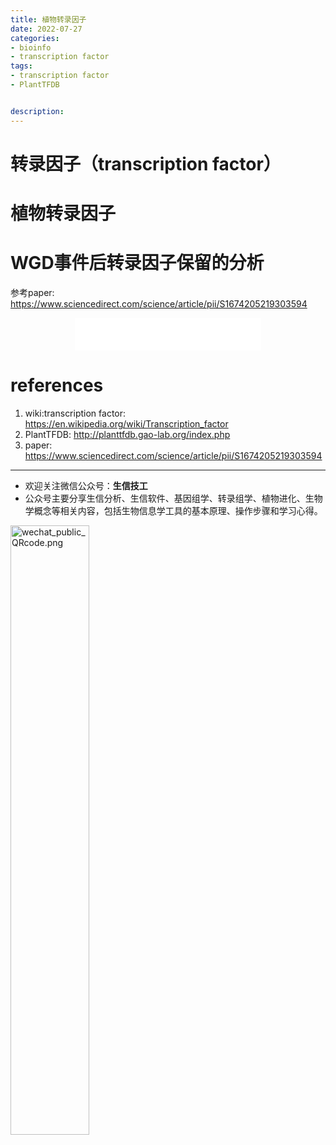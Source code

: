 ```yaml
---
title: 植物转录因子
date: 2022-07-27
categories:
- bioinfo
- transcription factor
tags:
- transcription factor
- PlantTFDB


description: 
---
```


# 转录因子（transcription factor）


# 植物转录因子



# WGD事件后转录因子保留的分析

参考paper: https://www.sciencedirect.com/science/article/pii/S1674205219303594


<div align="middle"><iframe frameborder="no" border="0" marginwidth="0" marginheight="0" width=298 height=52 src="//music.163.com/outchain/player?type=2&id=2117115&auto=1&height=32"></iframe></div>


# references
1. wiki:transcription factor: https://en.wikipedia.org/wiki/Transcription_factor
2. PlantTFDB: http://planttfdb.gao-lab.org/index.php
3. paper: https://www.sciencedirect.com/science/article/pii/S1674205219303594

-------

- 欢迎关注微信公众号：**生信技工**
- 公众号主要分享生信分析、生信软件、基因组学、转录组学、植物进化、生物学概念等相关内容，包括生物信息学工具的基本原理、操作步骤和学习心得。

<img src="https://github.com/yanzhongsino/yanzhongsino.github.io/blob/hexo/source/wechat/Wechat_public_qrcode.jpg?raw=true" width=50% title="wechat_public_QRcode.png" align=center/>